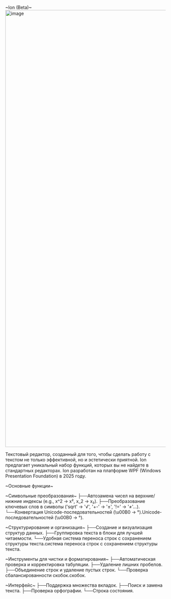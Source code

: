 ~Ion (Beta)~
<img width="2560" height="1368" alt="image" src="https://github.com/user-attachments/assets/b3a3aba3-5dcb-451a-a347-181290b5f340" />

Текстовый редактор, созданный для того, чтобы сделать работу с текстом не только эффективной, но и эстетически приятной.
Ion предлагает уникальный набор функций, которых вы не найдете в стандартных редакторах.
Ion разработан на платформе WPF (Windows Presentation Foundation) в 2025 году.

~Основные функции~

~Символьные преобразования~
├──Автозамена чисел на верхние/нижние индексы (e.g., x^2 → x², x_2 → x₂).
├──Преобразование ключевых слов в символы ('sqrt' → '√', '+-' → '±', '!=' → '≠'...).
└──Конвертация Unicode-последовательностей (\u00B0 → °).Unicode-последовательностей (\u00B0 → °).


~Структурирование и организация~
├──Создание и визуализация структур данных.
├──Группировка текста в блоки для лучшей читаемости.
└──Удобная система переноса строк с сохранением структуры текста.система переноса строк с сохранением структуры текста.

~Инструменты для чистки и форматирования~
├──Автоматическая проверка и корректировка табуляции.
├──Удаление лишних пробелов.
├──Объединение строк и удаление пустых строк.
└──Проверка сбалансированности скобок.скобок.

~Интерфейс~
├──Поддержка множества вкладок.
├──Поиск и замена текста.
├──Проверка орфографии.
└──Строка состояния.
